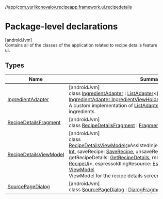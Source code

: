 //[app](../../index.md)/[com.yuriikonovalov.recipeapp.framework.ui.recipedetails](index.md)

# Package-level declarations

[androidJvm]\
Contains all of the classes of the application related to recipe details feature ui.

## Types

| Name | Summary |
|---|---|
| [IngredientAdapter](-ingredient-adapter/index.md) | [androidJvm]<br>class [IngredientAdapter](-ingredient-adapter/index.md) : [ListAdapter](https://developer.android.com/reference/kotlin/androidx/recyclerview/widget/ListAdapter.html)&lt;[IngredientUi](../com.yuriikonovalov.recipeapp.presentation.model/-ingredient-ui/index.md), [IngredientAdapter.IngredientViewHolder](-ingredient-adapter/-ingredient-view-holder/index.md)&gt; <br>A custom implementation of [ListAdapter](https://developer.android.com/reference/kotlin/androidx/recyclerview/widget/ListAdapter.html) for displaying a list of ingredients. |
| [RecipeDetailsFragment](-recipe-details-fragment/index.md) | [androidJvm]<br>class [RecipeDetailsFragment](-recipe-details-fragment/index.md) : [Fragment](https://developer.android.com/reference/kotlin/androidx/fragment/app/Fragment.html) |
| [RecipeDetailsViewModel](-recipe-details-view-model/index.md) | [androidJvm]<br>class [RecipeDetailsViewModel](-recipe-details-view-model/index.md)@AssistedInjectconstructor(@AssistedrecipeId: [Int](https://kotlinlang.org/api/latest/jvm/stdlib/kotlin/-int/index.html), saveRecipe: [SaveRecipe](../com.yuriikonovalov.recipeapp.application.usecases/-save-recipe/index.md), unsaveRecipe: [UnsaveRecipe](../com.yuriikonovalov.recipeapp.application.usecases/-unsave-recipe/index.md), getRecipeDetails: [GetRecipeDetails](../com.yuriikonovalov.recipeapp.application.usecases/-get-recipe-details/index.md), recipeMapper: [MapperUi](../com.yuriikonovalov.recipeapp.presentation/-mapper-ui/index.md)&lt;[Recipe](../com.yuriikonovalov.recipeapp.application.entities/-recipe/index.md), [RecipeUi](../com.yuriikonovalov.recipeapp.presentation.model/-recipe-ui/index.md)&gt;, espressoIdlingResource: [EspressoIdlingResource](../com.yuriikonovalov.recipeapp.util/-espresso-idling-resource/index.md)) : [ViewModel](https://developer.android.com/reference/kotlin/androidx/lifecycle/ViewModel.html)<br>ViewModel for the recipe details screen. |
| [SourcePageDialog](-source-page-dialog/index.md) | [androidJvm]<br>class [SourcePageDialog](-source-page-dialog/index.md) : [DialogFragment](https://developer.android.com/reference/kotlin/androidx/fragment/app/DialogFragment.html) |
